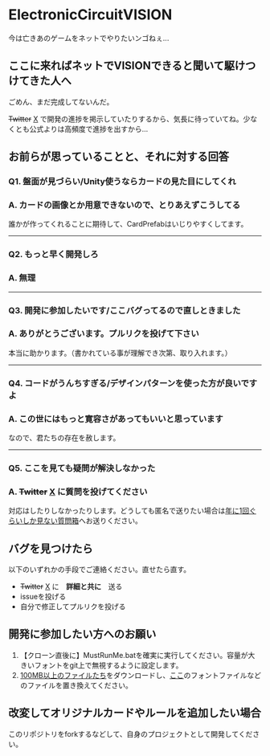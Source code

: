 # ElectronicCircuitVISION

今は亡きあのゲームをネットでやりたいンゴねぇ...

## ここに来ればネットでVISIONできると聞いて駆けつけてきた人へ

ごめん、まだ完成してないんだ。

~~Twitter~~ [X](https://twitter.com/ushirisu) で開発の進捗を掲示していたりするから、気長に待っていてね。少なくとも公式よりは高頻度で進捗を出すから...

## お前らが思っていることと、それに対する回答

### Q1. 盤面が見づらい/Unity使うならカードの見た目にしてくれ

### A. カードの画像とか用意できないので、とりあえずこうしてる

誰かが作ってくれることに期待して、CardPrefabはいじりやすくしてます。
***

### Q2. もっと早く開発しろ

### A. 無理

***

### Q3. 開発に参加したいです/ここバグってるので直しときました

### A. ありがとうございます。プルリクを投げて下さい

本当に助かります。（書かれている事が理解でき次第、取り入れます。）
***

### Q4. コードがうんちすぎる/デザインパターンを使った方が良いですよ

### A. この世にはもっと寛容さがあってもいいと思っています

なので、君たちの存在を赦します。
***

### Q5. ここを見ても疑問が解決しなかった

### A. ~~Twitter~~ [X](https://twitter.com/ushirisu) に質問を投げてください

対応はしたりしなかったりします。どうしても匿名で送りたい場合は[年に1回ぐらいしか見ない質問箱](https://peing.net/ja/ushiris)へお送りください。

## バグを見つけたら

以下のいずれかの手段でご連絡ください。直せたら直す。

* ~~Twitter~~ [X](https://twitter.com/ushirisu) に　**詳細と共に**　送る
* issueを投げる
* 自分で修正してプルリクを投げる

## 開発に参加したい方へのお願い

1. 【クローン直後に】MustRunMe.batを確実に実行してください。容量が大きいフォントをgit上で無視するように設定します。
1. [100MB以上のファイルたち](https://drive.google.com/drive/folders/1jFDCKRVQxDGjULCjxQdQmAlHZj3L4v_p?usp=sharing)をダウンロードし、[ここ](ECV_main/Assets/ECV/Font/)のフォントファイルなどのファイルを置き換えてください。

## 改変してオリジナルカードやルールを追加したい場合

このリポジトリをforkするなどして、自身のプロジェクトとして開発してください。
